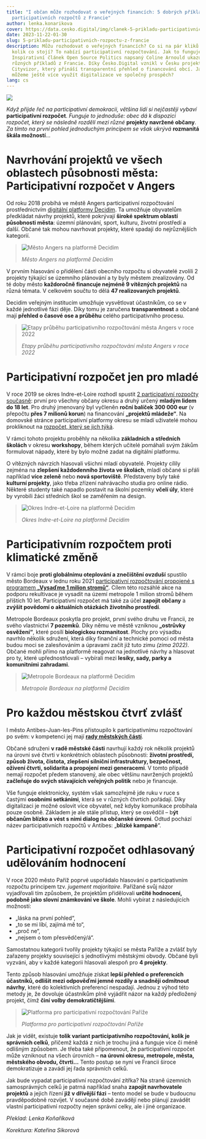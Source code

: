 ```yaml
---
title: "I občan může rozhodovat o veřejných financích: 5 dobrých příkladů
  participativních rozpočtů z Francie"
author: lenka.konarikova
cover: https://data.cesko.digital/img/clanek-5-prikladu-participativnich-rozpoctu-z-francie/cover.jpg
date: 2023-11-22-01-30
slug: 5-prikladu-participativnich-rozpoctu-z-francie
description: Můžu rozhodovat o veřejných financích? Co si na pár kliků zjistit,
  kolik co stojí? To nabízí participativní rozpočtování. Jak to funguje?
  Inspirativní článek Open Source Politics napsaný Coline Arnould ukazuje 5
  různých příkladů z Francie. Díky Česko.Digital vznikl v Česku projekt
  Cityvizor, který přináší transparentní přehled o financování obcí. Jak ale
  můžeme ještě více využít digitalizace ve společný prospěch?
lang: cs
---
```

![](https://data.cesko.digital/img/clanek-5-prikladu-participativnich-rozpoctu-z-francie/0.png)

*Když přijde řeč na participativní demokracii, většina lidí si nejčastěji vybaví* **participativní rozpočet**. *Funguje to jednoduše: obec dá k dispozici rozpočet, který se následně rozdělí mezi různé* **projekty navržené občany**. *Za tímto na první pohled jednoduchým principem se však ukrývá* **rozmanitá škála možností**…

# Navrhování projektů ve všech oblastech působnosti města: Participativní rozpočet v Angers

Od roku 2018 probíhá ve městě Angers participativní rozpočtování prostřednictvím [digitální platformy Decidim](https://ecrivons.angers.fr/). Ta umožňuje obyvatelům předkládat návrhy projektů, které pokrývají **široké spektrum oblastí působnosti města**: územní plánování, sport, kulturu, životní prostředí a další. Občané tak mohou navrhovat projekty, které spadají do nejrůznějších kategorií.

> ![Město Angers na platformě Decidim](https://data.cesko.digital/img/clanek-5-prikladu-participativnich-rozpoctu-z-francie/1.png "Město Angers na platformě Decidim")
>
> *Město Angers na platformě Decidim*

V prvním hlasování o přidělení části obecního rozpočtu si obyvatelé zvolili 2 projekty týkající se územního plánování a ty byly městem zrealizovány. Od té doby město **každoročně financuje nejméně 9 vítězných projektů** na různá témata. V celkovém součtu to dělá **47 realizovaných projektů**.

Decidim veřejným institucím umožňuje vysvětlovat účastníkům, co se v každé jednotlivé fázi děje. Díky tomu je zaručena **transparentnost** a občané mají **přehled o časové ose a průběhu** celého participativního procesu.

> ![Etapy průběhu participativního rozpočtování města Angers v roce 2022](https://data.cesko.digital/img/clanek-5-prikladu-participativnich-rozpoctu-z-francie/2.png "Etapy průběhu participativního rozpočtování města Angers v roce 2022")
>
> *Etapy průběhu participativního rozpočtování města Angers v roce 2022*

# Participativní rozpočet jen pro mladé

V roce 2019 se okres Indre-et-Loire rozhodl spustit [2 participativní rozpočty současně](https://participation.touraine.fr/): první pro všechny občany okresu a druhý určený **mladým lidem do 18 let**. Pro druhý jmenovaný byl vyčleněn **roční balíček 300 000 eur** (v přepočtu **přes 7 milionů korun**) na financování **„projektů mládeže“**. Na domovské stránce participativní platformy okresu se mladí uživatelé mohou prokliknout na [rozpočet, který se jich týká](https://participation.jeunesse.touraine.fr/). 

V rámci tohoto projektu proběhly na několika **základních a středních školách** v okresu **workshopy**, během kterých učitelé pomáhali svým žákům formulovat nápady, které by bylo možné zadat na digitální platformu.

O vítězných návrzích hlasovali všichni mladí obyvatelé. Projekty cílily zejména na **zlepšení každodenního života ve školách**, mladí občané si přáli například **více zeleně** nebo **nová sportoviště**. Představeny byly také **kulturní projekty**, jako třeba zřízení nahrávacího studia pro online rádio. Některé studenty také napadlo postavit na školní pozemky **včelí úly**, které by vyrobili žáci středních škol se zaměřením na design.

> ![Okres Indre-et-Loire na platformě Decidim](https://data.cesko.digital/img/clanek-5-prikladu-participativnich-rozpoctu-z-francie/3.png "Okres Indre-et-Loire na platformě Decidim")
>
> *Okres Indre-et-Loire na platformě Decidim*

# Participativním rozpočtem proti klimatické změně

V rámci boje **proti globálnímu oteplování a znečištění ovzduší** spustilo město Bordeaux v lednu roku 2021 [participativní rozpočtování propojené s programem **„Vysaďme 1 milion stromů“**](https://budgetparticipatif.bordeaux-metropole.fr/processes/bpmetropolitain). Cílem této rozsáhlé akce na podporu rekultivace je vysadit na území metropole 1 milion stromů během příštích 10 let. Participativní rozpočet má také za účel **zapojit občany** a **zvýšit povědomí o aktuálních otázkách životního prostředí**.

Metropole Bordeaux poskytla pro projekt, první svého druhu ve Francii, ze svého vlastnictví **7 pozemků**. Díky němu ve městě vzniknou **„ostrůvky osvěžení“**, které posílí **biologickou rozmanitost**. Plochy pro výsadbu navrhlo několik sdružení, která díky finanční a technické pomoci od města budou moci se zalesňováním a úpravami začít již tuto zimu *(zima 2022)*. Občané mohli přímo na platformě reagovat na jednotlivé návrhy a hlasovat pro ty, které upřednostňovali – vybírali mezi **lesíky, sady, parky a komunitními zahradami**.

> ![Metropole Bordeaux na platformě Decidim](https://data.cesko.digital/img/clanek-5-prikladu-participativnich-rozpoctu-z-francie/4.png "Metropole Bordeaux na platformě Decidim")
>
> *Metropole Bordeaux na platformě Decidim*

# Pro každou městskou čtvrť zvlášť

I město Antibes-Juan-les-Pins přistoupilo k participativnímu rozpočtování po svém: v kompetenci jej mají **[rady městských částí](https://participez.antibes-juanlespins.com/assemblies/conseil-quartier)**.

Občané sdruženi **v radě městské části** navrhují každý rok několik projektů na úrovni své čtvrti v konkrétních oblastech působnosti: **životní prostředí, způsob života, čistota, zlepšení silniční infrastruktury, bezpečnost, oživení čtvrti, solidarita a propojení mezi generacemi**. V tomto případě nemají rozpočet předem stanovený, ale obec většinu navržených projektů **začleňuje do svých stávajících veřejných politik** nebo je financuje.

Vše funguje elektronicky, systém však samozřejmě jde ruku v ruce s častými **osobními setkáními**, která se v různých čtvrtích pořádají. Díky digitalizaci je možné oslovit více obyvatel, než kdyby komunikace probíhala pouze osobně. Základem je ale stále přístup, který se osvědčil – b**ýt občanům blízko a vést s nimi dialog na občanské úrovni**. Odtud pochází název participativních rozpočtů v Antibes: „**blízké kampaně**“.

# Participativní rozpočet odhlasovaný udělováním hodnocení

V roce 2020 město Paříž poprvé uspořádalo hlasování o participativním rozpočtu principem tzv. *jugement majoritaire*. Pařížané svůj názor vyjadřovali tím způsobem, že projektům přidělovali **určité hodnocení, podobně jako slovní známkování ve škole**. Mohli vybírat z následujících možností:

* „láska na první pohled“,
* „to se mi líbí, zajímá mě to“,
* „proč ne“,
* „nejsem o tom přesvědčený/á“.

Samostatnou kategorii tvořily projekty týkající se města Paříže a zvlášť byly zařazeny projekty související s jednotlivými městskými obvody. Občané byli vyzváni, aby v každé kategorii hlasovali alespoň pro **4 projekty**.

Tento způsob hlasování umožňuje získat **lepší přehled o preferencích účastníků, odlišit mezi odpověďmi jemné rozdíly a snadněji odmítnout návrhy**, které do kolektivních preferencí nespadají. Jednou z výhod této metody je, že dovoluje účastníkům plně vyjádřit názor na každý předložený projekt, čímž **činí volby demokratičtějšími**.

> ![Platforma pro participativní rozpočtování Paříže](https://data.cesko.digital/img/clanek-5-prikladu-participativnich-rozpoctu-z-francie/5.png "Platforma pro participativní rozpočtování Paříže")
>
> *Platforma pro participativní rozpočtování Paříže*

Jak je vidět, existuje **tolik variant participativního rozpočtování, kolik je správních celků**, přičemž každá z nich je trochu jiná a funguje více či méně odlišným způsobem. Je třeba také připomenout, že participativní rozpočet může vzniknout na všech úrovních – **na úrovni okresu, metropole, města, městského obvodu, čtvrti…** Tento postup se nyní ve Francii široce demokratizuje a zavádí jej řada správních celků.

Jak bude vypadat participativní rozpočtování zítřka? Na straně územních samosprávných celků je patrná například snaha **zapojit navrhovatele projektů** a jejich řízení **již v dřívější fázi** – tento model se bude v budoucnu pravděpodobně rozvíjet. V současné době zavádějí nebo plánují zavádět vlastní participativní rozpočty nejen správní celky, ale i jiné organizace.

*Překlad: Lenka Koňaříková*

*Korektura: Kateřina Sikorová*